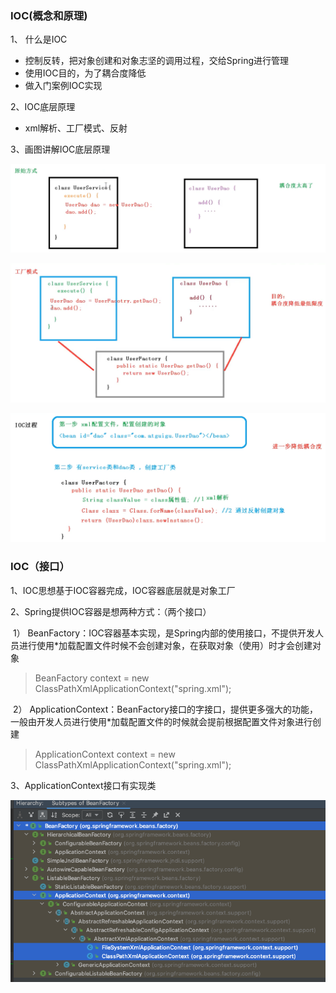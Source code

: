 ### IOC(概念和原理)
1、 什么是IOC
- 控制反转，把对象创建和对象志坚的调用过程，交给Spring进行管理
- 使用IOC目的，为了耦合度降低
- 做入门案例IOC实现

2、IOC底层原理

- xml解析、工厂模式、反射

3、画图讲解IOC底层原理

![1_original.png](readme_pic/1_original.png)



![2_factory_mode.png](readme_pic/2_factory_mode.png)

![3_ioc_process.png](readme_pic/3_ioc_process.png)







### IOC（接口）

1、IOC思想基于IOC容器完成，IOC容器底层就是对象工厂

2、Spring提供IOC容器是想两种方式：（两个接口）

​	1） BeanFactory：IOC容器基本实现，是Spring内部的使用接口，不提供开发人员进行使用
​		*加载配置文件时候不会创建对象，在获取对象（使用）时才会创建对象

> BeanFactory context = new ClassPathXmlApplicationContext("spring.xml"); 



​	2） ApplicationContext：BeanFactory接口的字接口，提供更多强大的功能，一般由开发人员进行使用
​		*加载配置文件的时候就会提前根据配置文件对象进行创建

> ApplicationContext context = new ClassPathXmlApplicationContext("spring.xml");

3、ApplicationContext接口有实现类

![4_BeanFactory_ApplicationContext.png](readme_pic/4_BeanFactory_ApplicationContext.png)
